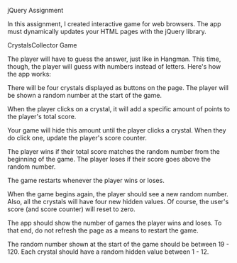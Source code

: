 jQuery Assignment


In this assignment, I created interactive game for web browsers. The app must dynamically updates your HTML pages with the jQuery library.

CrystalsCollector Game

The player will have to guess the answer, just like in Hangman. This time, though, the player will guess with numbers instead of letters. 
Here's how the app works:

There will be four crystals displayed as buttons on the page.
The player will be shown a random number at the start of the game.

When the player clicks on a crystal, it will add a specific amount of points to the player's total score. 


Your game will hide this amount until the player clicks a crystal.
When they do click one, update the player's score counter.


The player wins if their total score matches the random number from the beginning of the game.
The player loses if their score goes above the random number.

The game restarts whenever the player wins or loses.


When the game begins again, the player should see a new random number. Also, all the crystals will have four new hidden values. Of course, the user's score (and score counter) will reset to zero.


The app should show the number of games the player wins and loses. To that end, do not refresh the page as a means to restart the game.


The random number shown at the start of the game should be between 19 - 120.
Each crystal should have a random hidden value between 1 - 12.



